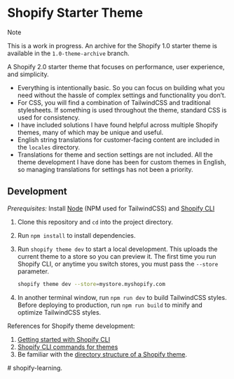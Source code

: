 # Shopify Starter Theme

> [!NOTE]
> This is a work in progress. An archive for the Shopify 1.0 starter theme is available in the `1.0-theme-archive` branch.

A Shopify 2.0 starter theme that focuses on performance, user experience, and simplicity.

- Everything is intentionally basic. So you can focus on building what you need without the hassle of complex settings and functionality you don’t.
- For CSS, you will find a combination of TailwindCSS and traditional stylesheets. If something is used throughout the theme, standard CSS is used for consistency.
- I have included solutions I have found helpful across multiple Shopify themes, many of which may be unique and useful.
- English string translations for customer-facing content are included in the `locales` directory.
- Translations for theme and section settings are not included. All the theme development I have done has been for custom themes in English, so managing translations for settings has not been a priority.

## Development

*Prerequisites:* Install [Node](https://nodejs.org) (NPM used for TailwindCSS) and [Shopify CLI](https://shopify.dev/themes/tools/cli/installation)

1. Clone this repository and `cd` into the project directory.

2. Run `npm install` to install dependencies.

3. Run `shopify theme dev` to start a local development. This uploads the current theme to a store so you can preview it. The first time you run Shopify CLI, or anytime you switch stores, you must pass the `--store` parameter.

      ```bash
      shopify theme dev --store=mystore.myshopify.com
      ```

4. In another terminal window, run `npm run dev` to build TailwindCSS styles. Before deploying to production, run `npm run build` to minify and optimize TailwindCSS styles.

References for Shopify theme development:

1. [Getting started with Shopify CLI](https://shopify.dev/themes/tools/cli/getting-started)
2. [Shopify CLI commands for themes](https://shopify.dev/themes/tools/cli/commands)
3. Be familiar with the [directory structure of a Shopify theme](https://shopify.dev/themes/architecture#directory-structure-and-component-types).

#   s h o p i f y - l e a r n i n g .  
 